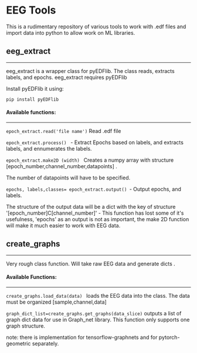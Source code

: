 # EEG Tools
This is a rudimentary repository of various tools to work with .edf files and import data into python to allow work on ML libraries. 



## eeg_extract
----
eeg_extract is a wrapper class for pyEDFlib. The class reads, extracts labels, and epochs. eeg_extract requires pyEDFlib 

Install pyEDFlib it using: 

```pip install pyEDFlib```

#### Available functions: 
-----
``` epoch_extract.read('file name') ```  Read .edf file


```epoch_extract.process() ``` - Extract Epochs based on labels, and extracts labels, and ennumerates the labels.

```epoch_extract.make2D (width) ``` Creates a numpy array with structure [epoch_number,channel_number,datapoints] . 

The number of datapoints will have to be specified. 

```epochs, labels,classes= epoch_extract.output() ```- Output epochs, and labels. 

The structure of the output data will be a dict with the key of structure '[epoch_number]C[channel_number]' - This function has lost some of it's usefulness, 'epochs' as an output is not as important, the make 2D function will make it much easier to work with EEG data. 

## create_graphs
-----
Very rough class function. Will take raw EEG data and generate dicts . 

#### Available Functions: 
----
```create_graphs.load_data(data) ``` loads the EEG data into the class. The data must be organized [sample,channel,data]

```graph_dict_list=create_graphs.get_graphs(data_slice)```  outputs a list of graph dict data for use in Graph_net library. 
This function only supports one graph structure. 

note: there is implementation for tensorflow-graphnets and for pytorch-geometric separately. 
